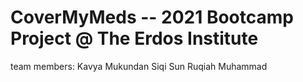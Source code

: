 # CoverMyMeds -- 2021 Bootcamp Project @ The Erdos Institute
team members: Kavya Mukundan
Siqi Sun
Ruqiah Muhammad
